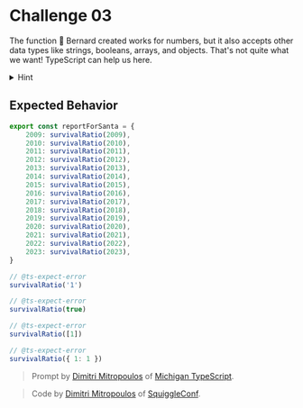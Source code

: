# Challenge 03

The function 🎩 Bernard created works for numbers, but it also accepts other data types like strings, booleans, arrays, and objects. That's not quite what we want! TypeScript can help us here.

<details>
<summary>Hint</summary>
How can we change the signature to <code>survivalRatio</code> to make TypeScript give us type errors on the invocations that pass things other than numbers?
</details>

## Expected Behavior

```ts
export const reportForSanta = {
	2009: survivalRatio(2009),
	2010: survivalRatio(2010),
	2011: survivalRatio(2011),
	2012: survivalRatio(2012),
	2013: survivalRatio(2013),
	2014: survivalRatio(2014),
	2015: survivalRatio(2015),
	2016: survivalRatio(2016),
	2017: survivalRatio(2017),
	2018: survivalRatio(2018),
	2019: survivalRatio(2019),
	2020: survivalRatio(2020),
	2021: survivalRatio(2021),
	2022: survivalRatio(2022),
	2023: survivalRatio(2023),
}

// @ts-expect-error
survivalRatio('1')

// @ts-expect-error
survivalRatio(true)

// @ts-expect-error
survivalRatio([1])

// @ts-expect-error
survivalRatio({ 1: 1 })
```

> Prompt by [Dimitri Mitropoulos](https://github.com/dimitropoulos) of [Michigan TypeScript](https://michigantypescript.com/).

> Code by [Dimitri Mitropoulos](https://github.com/dimitropoulos) of [SquiggleConf](https://squiggleconf.com/).
